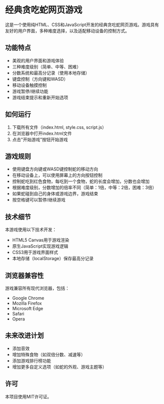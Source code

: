 # 经典贪吃蛇网页游戏

这是一个使用纯HTML、CSS和JavaScript开发的经典贪吃蛇网页游戏。游戏具有友好的用户界面，多种难度选择，以及适配移动设备的控制方式。

## 功能特点

- 美观的用户界面和游戏体验
- 三种难度级别（简单、中等、困难）
- 分数系统和最高分记录（使用本地存储）
- 键盘控制（方向键和WASD）
- 移动设备触摸控制
- 游戏暂停/继续功能
- 游戏结束提示和重新开始选项

## 如何运行

1. 下载所有文件（index.html, style.css, script.js）
2. 在浏览器中打开index.html文件
3. 点击"开始游戏"按钮开始游戏

## 游戏规则

- 使用键盘方向键或WASD键控制蛇的移动方向
- 在移动设备上，可以使用屏幕上的方向按钮控制
- 控制蛇吃到红色食物，每吃到一个食物，蛇的长度会增加，分数也会增加
- 根据难度级别，分数增加的倍率不同（简单：1倍，中等：2倍，困难：3倍）
- 如果蛇碰到自己的身体或游戏边界，游戏结束
- 按空格键可以暂停/继续游戏

## 技术细节

本游戏使用以下技术开发：

- HTML5 Canvas用于游戏渲染
- 原生JavaScript实现游戏逻辑
- CSS3用于游戏界面样式
- 本地存储（localStorage）保存最高分记录

## 浏览器兼容性

游戏兼容所有现代浏览器，包括：

- Google Chrome
- Mozilla Firefox
- Microsoft Edge
- Safari
- Opera

## 未来改进计划

- 添加音效
- 增加特殊食物（如双倍分数、减速等）
- 添加游戏排行榜功能
- 增加更多自定义选项（如蛇的外观、游戏主题等）

## 许可

本项目使用MIT许可证。 